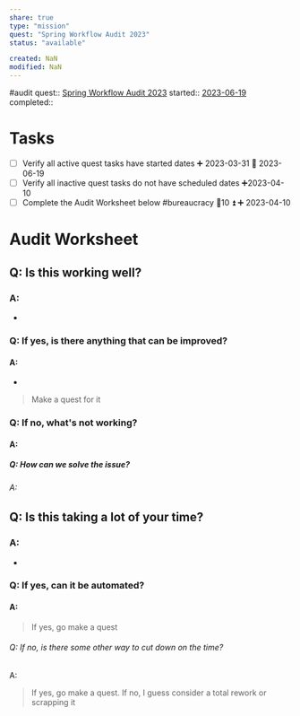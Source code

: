 ```yaml
---
share: true
type: "mission"
quest: "Spring Workflow Audit 2023"
status: "available"

created: NaN 
modified: NaN
---
```

 #audit 
quest:: [Spring Workflow Audit 2023](./Spring%20Workflow%20Audit%202023.md)
started:: [2023-06-19](./2023-06-19.md)
completed::
# Tasks
- [ ] Verify all active quest tasks have started dates ➕ 2023-03-31 🛫 2023-06-19 
- [ ] Verify all inactive quest tasks do not have scheduled dates ➕2023-04-10
- [ ] Complete the Audit Worksheet below #bureaucracy 🥄10 ⏫ ➕ 2023-04-10

# Audit Worksheet
## Q: Is this working well?
### A: 
- 
### Q: If yes, is there anything that can be improved?
#### A:
- 
> Make a quest for it
### Q: If no, what's not working?
#### A:

##### Q: How can we solve the issue?
###### A: 

## Q: Is this taking a lot of your time?
### A:
- 
### Q: If yes, can it be automated?
#### A: 
> If yes, go make a quest
###### Q: If no, is there some other way to cut down on the time?
A: 
> If yes, go make a quest. If no, I guess consider a total rework or scrapping it